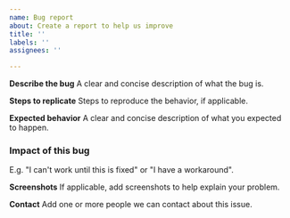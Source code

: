```yaml
---
name: Bug report
about: Create a report to help us improve
title: ''
labels: ''
assignees: ''

---
```


**Describe the bug**
A clear and concise description of what the bug is.

**Steps to replicate**
Steps to reproduce the behavior, if applicable.

**Expected behavior**
A clear and concise description of what you expected to happen.

### Impact of this bug
E.g. "I can't work until this is fixed" or "I have a workaround".

**Screenshots**
If applicable, add screenshots to help explain your problem.

**Contact**
Add one or more people we can contact about this issue.
